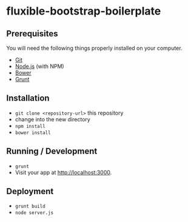 # fluxible-bootstrap-boilerplate

## Prerequisites

You will need the following things properly installed on your computer.

* [Git](http://git-scm.com/)
* [Node.js](http://nodejs.org/) (with NPM)
* [Bower](http://bower.io/)
* [Grunt](http://gruntjs.com/)

## Installation

* `git clone <repository-url>` this repository
* change into the new directory
* `npm install`
* `bower install`

## Running / Development

* `grunt`
* Visit your app at [http://localhost:3000](http://localhost:3000).

## Deployment

* `grunt build`
* `node server.js`

